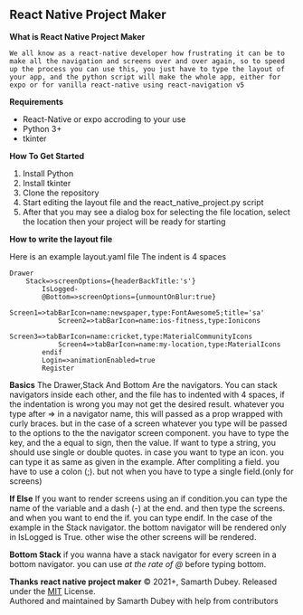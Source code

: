 ## React Native Project Maker


**What is React Native Project Maker**

	We all know as a react-native developer how frustrating it can be to make all the navigation and screens over and over again, so to speed up the process you can use this, you just have to type the layout of your app, and the python script will make the whole app, either for expo or for vanilla react-native using react-navigation v5

**Requirements**

 - React-Native or expo accroding to your use
 - Python 3+
 - tkinter

**How To Get Started**

 1. Install Python
 2. Install tkinter 
 3. Clone the repository
 4. Start editing the layout file and the react_native_project.py script
 5. After that you may see a dialog box for selecting the file location, select the location then your project will be ready for starting
 
 **How to write the layout file**
 
 Here is an example layout.yaml file
 The indent is 4 spaces

    Drawer
		Stack=>screenOptions={headerBackTitle:'s'}
			IsLogged-
			@Bottom=>screenOptions={unmountOnBlur:true}
				Screen1=>tabBarIcon=name:newspaper,type:FontAwesome5;title='sa'
				Screen2=>tabBarIcon=name:ios-fitness,type:Ionicons
				Screen3=>tabBarIcon=name:cricket,type:MaterialCommunityIcons
				Screen4=>tabBarIcon=name:my-location,type:MaterialIcons
			endif
			Login=>animationEnabled=true
			Register

**Basics**
The Drawer,Stack And Bottom Are the navigators. You can stack navigators inside each other, and the file has to indented with 4 spaces, if the indentation is wrong you may not get the desired result. 
whatever you type after => in a navigator name, this will passed as a prop wrapped with curly braces.
but in the case of a screen whatever you type will be passed to the options to the the navigator screen component. you have to type the key, and the a equal to sign, then the value.
If want to type a string, you should use single or double quotes. in case you want to type an icon. you can type it as same as given in the example.
After compliting a field. you have to use a colon (;). but not when you have to type a single field.(only for screens)

**If Else**
If you want to render screens using an if condition.you can type the name of the variable and a dash (-) at the end. and then type the screens. and when you want to end the if. you can type endif. In the case of the example in the Stack navigator. the bottom navigator will be rendered only in  IsLogged is True. other wise the other screens will be rendered.

**Bottom Stack**
if you wanna have a stack navigator for every screen in a bottom navigator. you can use *at the rate of @* before typing bottom.

**Thanks**
**react native project maker** © 2021+, Samarth Dubey. Released under the [MIT](http://mit-license.org/) License.  
Authored and maintained by Samarth Dubey with help from contributors 


